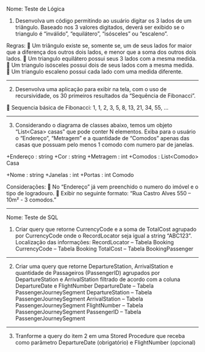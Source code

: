 Nome:
Teste de Lógica

1. Desenvolva um código permitindo ao usuário digitar os 3 lados de um triângulo. Baseado nos 3
valores digitados, deverá ser exibido se o triangulo é “inválido”, “equilátero”, “isósceles” ou
“escaleno”.

Regras:
 Um triângulo existe se, somente se, um de seus lados for maior que a diferença dos outros
dois lados, e menor que a soma dos outros dois lados.
 Um triangulo equilátero possui seus 3 lados com a mesma medida.
 Um triangulo isósceles possui dois de seus lados com a mesma medida.
 Um triangulo escaleno possui cada lado com uma medida diferente.

-----------

2. Desenvolva uma aplicação para exibir na tela, com o uso de recursividade, os 30 primeiros
resultados da “Sequência de Fibonacci”.

 Sequencia básica de Fibonacci: 1, 1, 2, 3, 5, 8, 13, 21, 34, 55, ...

------------

3. Considerando o diagrama de classes abaixo, temos um objeto “List&lt;Casa&gt; casas” que pode conter
N elementos. Exiba para o usuário o “Endereço”, “Metragem” e a quantidade de “Comodos”
apenas das casas que possuam pelo menos 1 comodo com numero par de janelas.

+Endereço : string
+Cor : string
+Metragem : int
+Comodos : List&lt;Comodo&gt;
Casa

+Nome : string
+Janelas : int
+Portas : int
Comodo

Considerações:
 No “Endereço” já vem preenchido o numero do imóvel e o tipo de logradouro.
 Exibir no seguinte formato: “Rua Castro Alves 550 – 10m² - 3 comodos.”

-------------

Nome:
Teste de SQL
1. Criar query que retorne CurrencyCode e a soma de TotalCost agrupado por CurrencyCode onde o
RecordLocator seja igual a string “ABC123”.
Localização das informações:
RecordLocator – Tabela Booking
CurrencyCode – Tabela Booking
TotalCost – Tabela BookingPassenger

----------

2. Criar uma query que retorne DepartureStation, ArrivalStation e quantidade de Passageiros (PassengerID)
agrupados por DepartureStation e ArrivalStation filtrado de acordo com a coluna DepartureDate e
FlightNumber
DepartureDate – Tabela PassengerJourneySegment
DepartureStation – Tabela PassengerJourneySegment
ArrivalStation – Tabela PassengerJourneySegment
FlightNumber – Tabela PassengerJourneySegment
PassengerID – Tabela PassengerJourneySegment

--------------

3. Tranforme a query do item 2 em uma Stored Procedure que receba como parâmetro DepartureDate
(obrigatório) e FlightNumber (opcional)
